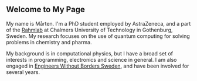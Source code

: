 ## Welcome to My Page

My name is Mårten. I'm a PhD student employed by AstraZeneca, and a part of the [Rahmlab](https://rahmlab.com/) at Chalmers University of Technology in Gothenburg, Sweden. My research focuses on the use of quantum computing for solving problems in chemistry and pharma.

My background is in computational physics, but I have a broad set of interests in programming, electronics and science in general. I am also engaged in [Engineers Without Borders Sweden](https://ewb-swe.org), and have been involved for several years.


